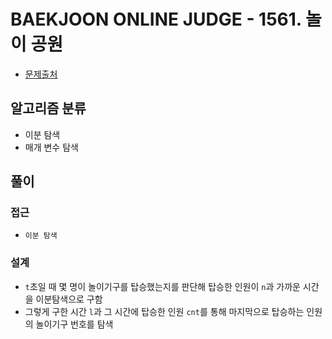 # BAEKJOON ONLINE JUDGE - 1561. 놀이 공원

- [문제출처](https://www.acmicpc.net/problem/1561 '1561. 놀이 공원')

## 알고리즘 분류

- 이분 탐색
- 매개 변수 탐색

## 풀이

### 접근

- `이분 탐색`

### 설계

- `t`초일 때 몇 명이 놀이기구를 탑승했는지를 판단해 탑승한 인원이 `n`과 가까운 시간을 이분탐색으로 구함
- 그렇게 구한 시간 `l`과 그 시간에 탑승한 인원 `cnt`를 통해 마지막으로 탑승하는 인원의 놀이기구 번호를 탐색

